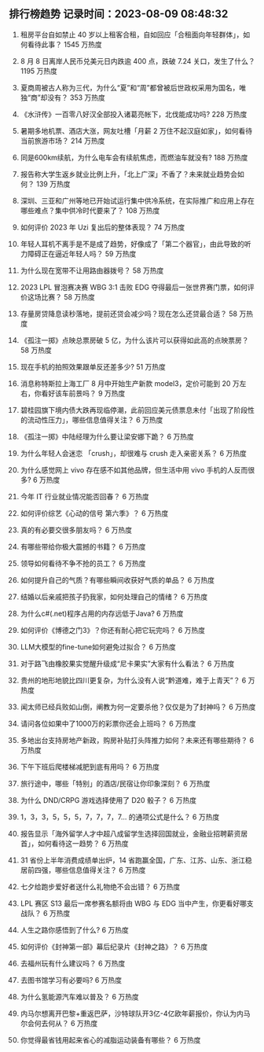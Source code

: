 
## 排行榜趋势 记录时间：2023-08-09 08:48:32
  
  1. 租房平台自如禁止 40 岁以上租客合租，自如回应「合租面向年轻群体」，如何看待此事？ 1545 万热度
    
  2. 8 月 8 日离岸人民币兑美元日内跌逾 400 点，跌破 7.24 关口，发生了什么？ 1195 万热度
    
  3. 夏商周被古人称为三代，为什么“夏”和“周”都曾被后世政权采用为国名，唯独“商”却没有？ 353 万热度
    
  4. 《水浒传》一百零八好汉全部投入诸葛亮帐下，北伐能成功吗? 228 万热度
    
  5. 暑期多地机票、酒店大涨，网友吐槽「月薪 2 万住不起汉庭如家」，如何看待当前旅游市场？ 214 万热度
    
  6. 同是600km续航，为什么电车会有续航焦虑，而燃油车就没有? 188 万热度
    
  7. 报告称大学生返乡就业比例上升，「北上广深」不香了？未来就业趋势会如何？ 139 万热度
    
  8. 深圳、三亚和广州等地已开始试运行集中供冷系统，在实际推广和应用上存在哪些难点？集中供冷时代要来了？ 108 万热度
    
  9. 如何评价 2023 年 Uzi 复出后的整体表现？ 74 万热度
    
  10. 年轻人耳机不离手是不是成了趋势，好像成了「第二个器官」，由此导致的听力障碍正在逼近年轻人吗？ 59 万热度
    
  11. 为什么现在宽带不让用路由器拨号？ 58 万热度
    
  12. 2023 LPL 冒泡赛决赛 WBG 3:1 击败 EDG 夺得最后一张世界赛门票，如何评价这场比赛？ 58 万热度
    
  13. 存量房贷降息读秒落地，提前还贷会减少吗？现在怎么还贷最合适？ 58 万热度
    
  14. 《孤注一掷》点映总票房破 5 亿，为什么该片可以获得如此高的点映票房？ 58 万热度
    
  15. 现在手机的拍照效果跟单反还差多少? 51 万热度
    
  16. 消息称特斯拉上海工厂 8 月中开始生产新款 model3，定价可能到 20 万左右，你看好该车前景吗？ 9 万热度
    
  17. 碧桂园旗下境内债大跌再现临停潮，此前回应美元债票息未付「出现了阶段性的流动性压力」，哪些信息值得关注？ 6 万热度
    
  18. 《孤注一掷》中陆经理为什么要让梁安娜下跪？ 6 万热度
    
  19. 为什么年轻人会迷恋 「crush」，却很难与 crush 走入亲密关系？ 6 万热度
    
  20. 为什么感觉网上 vivo 存在感不如其他品牌，但生活中用 vivo 手机的人反而很多? 6 万热度
    
  21. 今年 IT 行业就业情况能否回春？ 6 万热度
    
  22. 如何评价综艺《心动的信号 第六季》？ 6 万热度
    
  23. 真的有必要交很多朋友吗？ 6 万热度
    
  24. 有哪些带给你极大震撼的书籍？ 6 万热度
    
  25. 领导如何看待不争不抢的员工？ 6 万热度
    
  26. 如何提升自己的气质？有哪些瞬间收获好气质的单品？ 6 万热度
    
  27. 结婚以后亲戚把孩子扔我家，如何处理自己的情绪？ 6 万热度
    
  28. 为什么c#(.net)程序占用的内存远低于Java? 6 万热度
    
  29. 如何评价《博德之门3》？你还有耐心把它玩完吗？ 6 万热度
    
  30. LLM大模型的fine-tune如何避免过拟合？ 6 万热度
    
  31. 对于路飞由橡胶果实觉醒升级成“尼卡果实”大家有什么看法？ 6 万热度
    
  32. 贵州的地形地貌比四川更复杂，为什么没有人说“黔道难，难于上青天”？ 6 万热度
    
  33. 闻太师已经兵败如山倒，阐教为何一定要杀他？仅仅是为了封神吗？ 6 万热度
    
  34. 请问各位如果中了1000万的彩票你还会上班吗？ 6 万热度
    
  35. 多地出台支持房地产新政，购房补贴打头阵推力如何？未来还有哪些期待？ 6 万热度
    
  36. 下午下班后爬楼梯减肥到底有用吗？ 6 万热度
    
  37. 旅行途中，哪些「特别」的酒店/民宿让你印象深刻？ 6 万热度
    
  38. 为什么 DND/CRPG 游戏选择使用了 D20 骰子？ 6 万热度
    
  39. 1，3，3，5，5，5，7，7，7，7... 的通项公式是什么？ 6 万热度
    
  40. 报告显示「海外留学人才中超八成留学生选择回国就业，金融业招聘薪资居首」，如何看待这一趋势？ 6 万热度
    
  41. 31 省份上半年消费成绩单出炉，14 省跑赢全国，广东、江苏、山东、浙江稳居前四强，哪些信息值得关注？ 6 万热度
    
  42. 七夕给跑步爱好者送什么礼物绝不会出错？ 6 万热度
    
  43. LPL 赛区 S13 最后一席参赛名额将由 WBG 与 EDG 当中产生，你更看好哪支战队？ 6 万热度
    
  44. 人生之路你感悟到了什么? 6 万热度
    
  45. 如何评价《封神第一部》幕后纪录片《封神之路》？ 6 万热度
    
  46. 去福州玩有什么建议吗？ 6 万热度
    
  47. 去图书馆学习有必要吗? 6 万热度
    
  48. 为什么氢能源汽车难以普及？ 6 万热度
    
  49. 内马尔想离开巴黎+重返巴萨，沙特球队开3亿-4亿欧年薪报价，你认为内马尔会何去何从？ 6 万热度
    
  50. 你觉得最省钱用起来省心的减脂运动装备有哪些？ 6 万热度
    